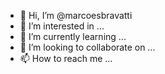 - 👋 Hi, I’m @marcoesbravatti
- 👀 I’m interested in ...
- 🌱 I’m currently learning ...
- 💞️ I’m looking to collaborate on ...
- 📫 How to reach me ...

<!---
marcoesbravatti/marcoesbravatti is a ✨ special ✨ repository because its `README.md` (this file) appears on your GitHub profile.
You can click the Preview link to take a look at your changes.
--->
